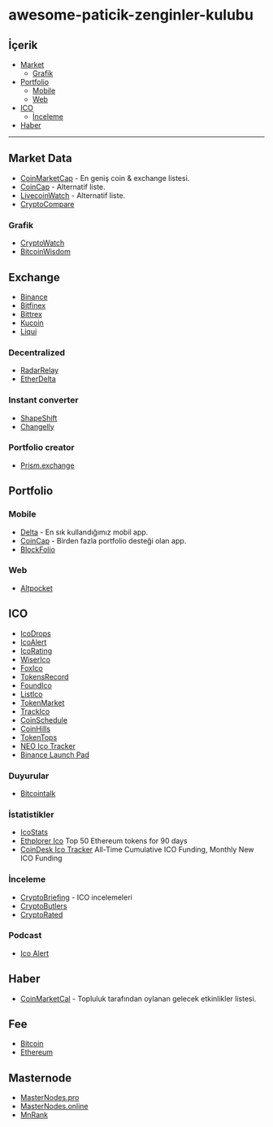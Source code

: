 # awesome-paticik-zenginler-kulubu

## İçerik

- [Market](#market)
	- [Grafik](#grafik)
- [Portfolio](#portfolio)
	- [Mobile](#mobile)
	- [Web](#web)
- [ICO](#ico)
	- [İnceleme](#inceleme)
- [Haber](#haber)
  
---
  
## Market Data

- [CoinMarketCap](https://coinmarketcap.com/) - En geniş coin & exchange listesi.
- [CoinCap](http://coincap.io/) - Alternatif liste.
- [LivecoinWatch](https://www.livecoinwatch.com/) - Alternatif liste.
- [CryptoCompare](https://www.cryptocompare.com)

### Grafik

- [CryptoWatch](https://cryptowat.ch/)
- [BitcoinWisdom](https://bitcoinwisdom.com/)

## Exchange

- [Binance](https://www.binance.com/)
- [Bitfinex](https://www.bitfinex.com/)
- [Bittrex](https://bittrex.com/)
- [Kucoin](https://www.kucoin.com/)
- [Liqui](https://liqui.io/)

### Decentralized

- [RadarRelay](https://radarrelay.com/)
- [EtherDelta](https://etherdelta.com/)

### Instant converter

- [ShapeShift](https://shapeshift.io/)
- [Changelly](https://changelly.com/)

### Portfolio creator

- [Prism.exchange](https://prism.exchange)

## Portfolio

### Mobile

- [Delta](https://getdelta.io/) - En sık kullandığımız mobil app.
- [CoinCap](https://coincap.io/) - Birden fazla portfolio desteği olan app.
- [BlockFolio](https://www.blockfolio.com/)

### Web

- [Altpocket](https://altpocket.io/dashboard)

## ICO

- [IcoDrops](https://icodrops.com/)
- [IcoAlert](https://www.icoalert.com/)
- [IcoRating](https://icorating.com/)
- [WiserIco](https://wiserico.com/)
- [FoxIco](https://foxico.io/)
- [TokensRecord](https://tokensrecord.com/#)
- [FoundIco](https://foundico.com/)
- [ListIco](https://www.listico.io/index.php)
- [TokenMarket](https://tokenmarket.net/ico-calendar)
- [TrackIco](https://www.trackico.io/)
- [CoinSchedule](https://www.coinschedule.com/)
- [CoinHills](https://www.coinhills.com/ico/)
- [TokenTops](https://tokentops.com/ico/)
- [NEO Ico Tracker](https://docs.google.com/spreadsheets/d/1g21tYH2ctNqapcP4W-_WWLqF2SODB7FNakeXpDLTlYc/htmlview?sle=true#gid=0)
- [Binance Launch Pad](https://launchpad.binance.com/)

### Duyurular

- [Bitcointalk](https://bitcointalk.org/index.php?board=159.0)

### İstatistikler

- [IcoStats](https://icostats.com/)
- [Ethplorer Ico](https://ethplorer.io/top) Top 50 Ethereum tokens for 90 days
- [CoinDesk Ico Tracker](https://www.coindesk.com/ico-tracker/) All-Time Cumulative ICO Funding, Monthly New ICO Funding

### İnceleme

- [CryptoBriefing](https://cryptobriefing.com/category/ico-reviews/) - ICO incelemeleri
- [CryptoButlers](https://cryptobutlers.com/)
- [CryptoRated](https://cryptorated.com/)

### Podcast
- [Ico Alert](https://www.youtube.com/channel/UCjFCDQkYgA9wwa_zdwGPm6A)

## Haber

- [CoinMarketCal](https://coinmarketcal.com/) - Topluluk tarafından oylanan gelecek etkinlikler listesi.

## Fee

- [Bitcoin](https://bitcoinfees.info/)
- [Ethereum](https://ethgasstation.info/)

## Masternode

- [MasterNodes.pro](https://masternodes.pro/)
- [MasterNodes.online](https://masternodes.online/)
- [MnRank](http://www.mnrank.com/)

